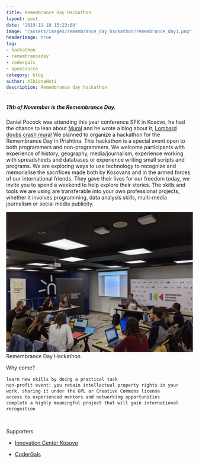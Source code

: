 ```yaml
---
title: Remembrance Day Hackathon
layout: post
date: '2019-11-10 15:23:00'
image: "/assets/images/remembrance_day_hackathon/remembrance_day1.png"
headerImage: true
tag:
- hackathon
- remembranceday
- codergals
- opensource
category: blog
author: AlbionaHoti
description: Remembrance day hackathon
---
```


##### 11th of November is the Remembrance Day.

<p>
 Daniel Pocock was attending this year conference SFK in Kosovo, he had the chance to lean about <a href="https://www.getmural.io/">Mural</a> and he wrote a blog about it,
  <a href="https://danielpocock.com/lombard-doubs-crash-mural/">Lombard doubs crash mural</a> We planned to organize a hackathon for the Remembrance Day in Prishtina. This hackathon is a special event open to both programmers and non-programmers. We welcome participants with experience of history, geography, media/journalism, experience working with spreadsheets and databases or experience writing small scripts and programs. We are exploring ways to use technology to recognize and memorialise the sacrifices made both by Kosovans and in the armed forces of our international friends. They gave their lives for our freedom today, we invite you to spend a weekend to help explore their stories.  The skills and tools we are using are transferable into your own professional projects, whether it involves programming, data analysis skills, multi-media journalism or social media publicity.
<p>

<div class="side-by-side">
    <img class="image" src="/assets/images/remembrance_day_hackathon/hackathon.jpg" alt="Alt Text">
    <figcaption class="caption">Remembrance Day Hackathon</figcaption>
</div>

<p>
	Why come?

    learn new skills by doing a practical task
    non-profit event: you retain intellectual property rights in your work, sharing it under the GPL or Creative Commons license
    access to experienced mentors and networking opportunities
    complete a highly meaningful project that will gain international recognition
</br>
</p>
Supporters

- <a href="https://ickosovo.com/">Innovation Center Kosovo</a>

- <a href="https://codergals.github.io/">CoderGals</a>
